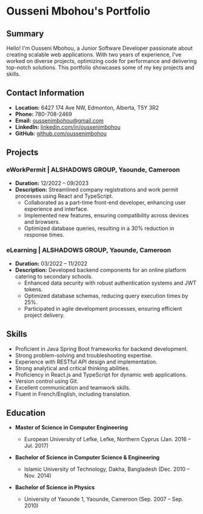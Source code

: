 # Ousseni Mbohou's Portfolio

## Summary

Hello! I'm Ousseni Mbohou, a Junior Software Developer passionate about creating scalable web applications. With two years of experience, I've worked on diverse projects, optimizing code for performance and delivering top-notch solutions. This portfolio showcases some of my key projects and skills.

## Contact Information

- **Location:** 6427 174 Ave NW, Edmonton, Alberta, T5Y 3R2
- **Phone:** 780-708-2469
- **Email:** oussenimbohou@gmail.com
- **LinkedIn:** [linkedin.com/in/oussenimbohou](https://www.linkedin.com/in/oussenimbohou/)
- **GitHub:** [github.com/oussenimbohou](https://github.com/oussenimbohou)

## Projects

### eWorkPermit | ALSHADOWS GROUP, Yaounde, Cameroon
- **Duration:** 12/2022 – 09/2023
- **Description:** Streamlined company registrations and work permit processes using React and TypeScript.
  - Collaborated as a part-time front-end developer, enhancing user experience and interface.
  - Implemented new features, ensuring compatibility across devices and browsers.
  - Optimized database queries, resulting in a 30% reduction in response times.
  
### eLearning | ALSHADOWS GROUP, Yaounde, Cameroon
- **Duration:** 03/2022 – 11/2022
- **Description:** Developed backend components for an online platform catering to secondary schools.
  - Enhanced data security with robust authentication systems and JWT tokens.
  - Optimized database schemas, reducing query execution times by 25%.
  - Participated in agile development processes, ensuring efficient project delivery.

## Skills

- Proficient in Java Spring Boot frameworks for backend development.
- Strong problem-solving and troubleshooting expertise.
- Experience with RESTful API design and implementation.
- Strong analytical and critical thinking abilities.
- Proficiency in React.js and TypeScript for dynamic web applications.
- Version control using Git.
- Excellent communication and teamwork skills.
- Fluent in French/English, including translation.

## Education

- **Master of Science in Computer Engineering**
  - European University of Lefke, Lefke, Northern Cyprus (Jan. 2016 – Jul. 2017)
  
- **Bachelor of Science in Computer Science & Engineering**
  - Islamic University of Technology, Dakha, Bangladesh (Dec. 2010 – Nov. 2014)
  
- **Bachelor of Science in Physics**
  - University of Yaounde 1, Yaounde, Cameroon (Sep. 2007 – Sep. 2010)
